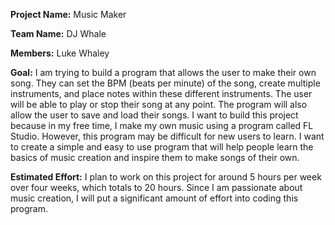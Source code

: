 **Project Name:** Music Maker

**Team Name:** DJ Whale

**Members:** Luke Whaley

**Goal:** I am trying to build a program that allows the user to make their own song. They can set the BPM (beats per minute) of the song, create multiple instruments, and place notes within these different instruments. The user will be able to play or stop their song at any point. The program will also allow the user to save and load their songs. I want to build this project because in my free time, I make my own music using a program called FL Studio. However, this program may be difficult for new users to learn. I want to create a simple and easy to use program that will help people learn the basics of music creation and inspire them to make songs of their own.

**Estimated Effort:** I plan to work on this project for around 5 hours per week over four weeks, which totals to 20 hours. Since I am passionate about music creation, I will put a significant amount of effort into coding this program.
